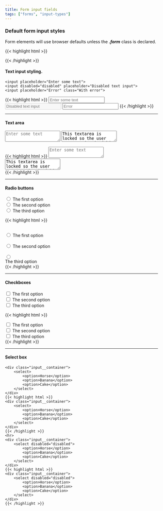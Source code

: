 ```yaml
---
title: Form input fields
tags: ["forms", "input-types"]
---
```

### Default form input styles

Form elements will use browser defaults unless the ***.form*** class is declared.

{{< highlight html >}}
<form class="form">
</form>
{{< /highlight >}}

<form class="form margin--top--md">
    <h4>Text input styling.</h4>

    <input placeholder="Enter some text">
    <input disabled="disabled" placeholder="Disabled text input">
    <input placeholder="Error" class="With error">
</form>

{{< highlight html >}}
    <input placeholder="Enter some text">
    <input disabled="disabled" placeholder="Disabled text input">
    <input placeholder="Error" class="With error">
{{< /highlight >}}

<hr>

<form class="form margin--top--md">
    <h4>Text area</h4>
    <textarea placeholder="Enter some text"></textarea>  
    <textarea class="locked" placeholder="Enter some text">This textarea is locked so the user can't resize it (this is bad for usability so avoid if you can)</textarea>    
</form>

{{< highlight html >}}
    <textarea placeholder="Enter some text"></textarea>  
    <textarea class="locked" placeholder="Enter some text">This textarea is locked so the user can't resize it (this is bad for usability so avoid if you can)</textarea>    
{{< /highlight >}}

<hr>

<form class="form">
    <h4>Radio buttons</h4>
    <div class="options options--radio">
        <div class="option">            
            <input type="radio" id="xx948fjl" name="f894kid[]">
            <label for="xx948fjl" class="selectable">The first option</label>
        </div>
        <div class="option">       
            <input type="radio" id="f84jkd" name="f894kid[]">
            <label for="f84jkd" class="selectable">The second option</label>
        </div>
        <div class="option">     
            <input type="radio" id="u3hjdo" name="f894kid[]">   
            <label for="u3hjdo" class="selectable">The third option</label>
        </div>
    </div>
</form>

{{< highlight html >}}
    <div class="options options--radio">
        <div class="option">            
            <input type="radio" id="xx948fjl" name="f894kid[]">
            <label for="xx948fjl" class="selectable">The first option</label>
        </div>
        <div class="option">       
            <input type="radio" id="f84jkd" name="f894kid[]">
            <label for="f84jkd" class="selectable">The second option</label>
        </div>
        <div class="option">     
            <input type="radio" id="u3hjdo" name="f894kid[]">   
            <label for="u3hjdo" class="selectable">The third option</label>
        </div>
    </div>
{{< /highlight >}}

<hr>

<form class="form">
    <h4>Checkboxes</h4>
    <div class="options options--checkbox">
        <div class="option">
            <input type="checkbox" id="lr94k">
            <label for="lr94k" class="selectable">The first option</label>
        </div>
        <div class="option">
            <input type="checkbox" id="3478jf">
            <label for="3478jf" class="selectable">The second option</label>
        </div>
        <div class="option">
            <input type="checkbox" id="lsdui34">   
            <label for="lsdui34" class="selectable">The third option</label>
        </div>
    </div>
</form>

{{< highlight html >}}
<div class="options options--checkbox">
    <div class="option">
        <input type="checkbox" id="lr94k">
        <label for="lr94k" class="selectable">The first option</label>
    </div>
    <div class="option">
        <input type="checkbox" id="3478jf">
        <label for="3478jf" class="selectable">The second option</label>
    </div>
    <div class="option">
        <input type="checkbox" id="lsdui34">   
        <label for="lsdui34" class="selectable">The third option</label>
    </div>
</div>
{{< /highlight >}}

<hr>

<form class="form">
    <h4>Select box</h4>

    <div class="input__container">
        <select>
            <option>Horse</option>
            <option>Banana</option>
            <option>Cake</option>
        </select>
    </div>
    {{< highlight html >}}
    <div class="input__container">
        <select>
            <option>Horse</option>
            <option>Banana</option>
            <option>Cake</option>
        </select>
    </div>
    {{< /highlight >}}
    <hr>
    <div class="input__container">
        <select disabled="disabled">
            <option>Horse</option>
            <option>Banana</option>
            <option>Cake</option>
        </select>
    </div>
    {{< highlight html >}}
    <div class="input__container">
        <select disabled="disabled">
            <option>Horse</option>
            <option>Banana</option>
            <option>Cake</option>
        </select>
    </div>
    {{< /highlight >}}
</form>

